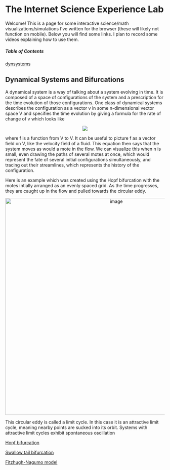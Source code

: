 # The Internet Science Experience Lab

Welcome! This is a page for some interactive science/math visualizations/simulations I've written for the browser (these will likely not function on mobile). Below you will find some links. I plan to record some videos explaining how to use them.

##### Table of Contents  
[dynsystems](#dynsystems)

## Dynamical Systems and Bifurcations
<a name="dynsystems"/>

A dynamical system is a way of talking about a system evolving in time. It is composed of a space of configurations of the system and a prescription for the time evolution of those configurations. One class of dynamical systems describes the configuration as a vector v in some n-dimensional vector space V and specifies the time evolution by giving a formula for the rate of change of v which looks like

<p align="center">
<img src="https://render.githubusercontent.com/render/math?math=\frac{dv}{dt} = f(v)">
</p>
  
where f is a function from V to V. It can be useful to picture f as a vector field on V, like the velocity field of a fluid. This equation then says that the system moves as would a mote in the flow. We can visualize this when n is small, even drawing the paths of several motes at once, which would represent the fate of several initial configurations simultaneously, and tracing out their streamlines, which represents the history of the configuration.

Here is an example which was created using the Hopf bifurcation with the motes intially arranged as an evenly spaced grid. As the time progresses, they are caught up in the flow and pulled towards the circular eddy.

<p align="center">
<img width="686" alt="image" src="https://user-images.githubusercontent.com/6211319/137596260-adfe9cf7-8608-4118-ba0f-4bb99c52b391.png">
</p>

This circular eddy is called a limit cycle. In this case it is an attractive limit cycle, meaning nearby points are sucked into its orbit. Systems with attractive limit cycles exhibit spontaneous oscillation

[Hopf bifurcation](https://experience-lab.github.io/hopf-bifurcation/)



[Swallow tail bifurcation](https://experience-lab.github.io/swallowtail/)

[Fitzhugh-Nagumo model](https://experience-lab.github.io/FitzHugh-Nagumo/)
